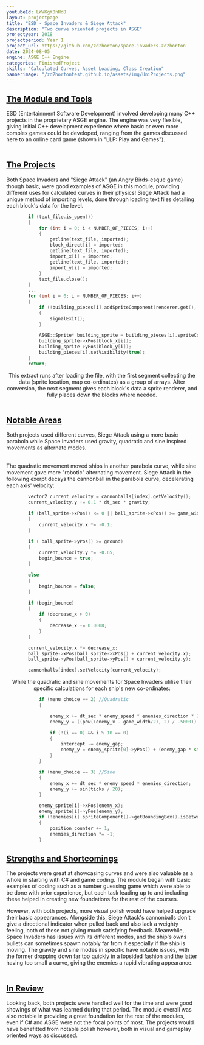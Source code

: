 ```yaml
---
youtubeId: LWVKgK0nHd8
layout: projectpage
title: "ESD - Space Invaders & Siege Attack"
description: "Two curve oriented projects in ASGE"
projectyear: 2018
projectperiod: Year 1
project_url: https://github.com/zd2horton/space-invaders-zd2horton
date: 2024-08-05
engine: ASGE C++ Engine
categories: FinishedProject
skills: "Calculated Curves, Asset Loading, Class Creation"
bannerimage: "/zd2hortontest.github.io/assets/img/UniProjects.png"
---
```

<p style="text-align: center;">
<h2><ins>The Module and Tools</ins></h2>
ESD (Entertainment Software Development) involved developing many C++ projects in the proprietary ASGE engine. The engine was very flexible, giving initial C++ development experience where basic or even more complex games could be developed, ranging from the games discussed here to an online card game (shown in "LLP: Play and Games").<br><br>

<h2><ins>The Projects</ins></h2>
Both Space Invaders and "Siege Attack" (an Angry Birds-esque game) though basic, were good examples of ASGE in this module, providing different uses for calculated curves in their physics! Siege Attack had a unique method of importing levels, done through loading text files detailing each block's data for the level. </p>

```cpp
		if (text_file.is_open())
		{
			for (int i = 0; i < NUMBER_OF_PIECES; i++)
			{
				getline(text_file, imported);
				block_direct[i] = imported;
				getline(text_file, imported);
				import_x[i] = imported;
				getline(text_file, imported);
				import_y[i] = imported;
			}
			text_file.close();
		}
		...
		for (int i = 0; i < NUMBER_OF_PIECES; i++)
		{
			if (!building_pieces[i].addSpriteComponent(renderer.get(), block_direct[i]))
			{
				signalExit();
			}

			ASGE::Sprite* building_sprite = building_pieces[i].spriteComponent()->getSprite();
			building_sprite->xPos(block_x[i]);
			building_sprite->yPos(block_y[i]);
			building_pieces[i].setVisibility(true);
		}
		return;
```

<p style="text-align: center;">
This extract runs after loading the file, with the first segment collecting the data (sprite location, map co-ordinates) as a group of arrays. After conversion, the next segment gives each block's data a sprite renderer, and fully places down the blocks where needed.<br><br>


<h2><ins>Notable Areas</ins></h2>
Both projects used different curves, Siege Attack using a more basic parabola while Space Invaders used gravity, quadratic and sine inspired movements as alternate modes.<br><br>

The quadratic movement moved ships in another parabola curve, while sine movement gave more "robotic" alternating movement. Siege Attack in the following exerpt decays the cannonball in the parabola curve, decelerating each axis' velocity:
</p>

```cpp
		vector2 current_velocity = cannonballs[index].getVelocity();
		current_velocity.y += 0.1 * dt_sec * gravity;

		if (ball_sprite->xPos() <= 0 || ball_sprite->xPos() >= game_width)
		{
			current_velocity.x *= -0.1;
		}

		if ( ball_sprite->yPos() >= ground)
		{
			current_velocity.y *= -0.65;
			begin_bounce = true;
		}

		else
		{
			begin_bounce = false;
		}

		if (begin_bounce)
		{
			if (decrease_x > 0)
			{
				decrease_x -= 0.0008;
			}
		}

		current_velocity.x *= decrease_x;
		ball_sprite->xPos(ball_sprite->xPos() + current_velocity.x);
		ball_sprite->yPos(ball_sprite->yPos() + current_velocity.y);

		cannonballs[index].setVelocity(current_velocity);
```
		
<p style="text-align: center;">
While the quadratic and sine movements for Space Invaders utilise their specific calculations for each ship's new co-ordinates:
</p>

```cpp
			if (menu_choice == 2) //Quadratic
			{

				enemy_x += dt_sec * enemy_speed * enemies_direction * 2;
				enemy_y = ((pow((enemy_x - game_width/2), 2) / -5000)) - intercept; 

				if (!(i == 0) && i % 10 == 0) 
				{
					intercept -= enemy_gap; 
					enemy_y = enemy_sprite[0]->yPos() + (enemy_gap * std::floor(i / 10));
				}
			}

			if (menu_choice == 3) //Sine
			{
				enemy_x += dt_sec * enemy_speed * enemies_direction;
				enemy_y += sin(ticks / 20);
			}

			enemy_sprite[i]->xPos(enemy_x);
			enemy_sprite[i]->yPos(enemy_y);
			if (!enemies[i].spriteComponent()->getBoundingBox().isBetween(enemy_sprite[i]->xPos(), 100, game_width - 200))
			{
				position_counter += 1;
				enemies_direction *= -1;
			}
```

<h2><ins>Strengths and Shortcomings</ins></h2>
The projects were great at showcasing curves and were also valuable as a whole in starting with C# and game coding. The module began with basic examples of coding such as a number guessing game which were able to be done with prior experience, but each task leading up to and including these helped in creating new foundations for the rest of the courses.<br>

However, with both projects, more visual polish would have helped upgrade their basic appearances. Alongside this, Siege Attack's cannonballs don't give a directional indicator when pulled back and also lack a weighty feeling, both of these not giving much satisfying feedback. Meanwhile, Space Invaders has issues with its different modes, and the ship's owns bullets can sometimes spawn notably far from it especially if the ship is moving. The gravity and sine modes in specific have notable issues, with the former dropping down far too quickly in a lopsided fashion and the latter having too small a curve, giving the enemies a rapid vibrating appearance.<br><br>


<h2><ins>In Review</ins></h2>
Looking back, both projects were handled well for the time and were good showings of what was learned during that period. The module overall was also notable in providing a great foundation for the rest of the modules, even if C# and ASGE were not the focal points of most. The projects would have benefitted from notable polish however, both in visual and gameplay oriented ways as discussed.
